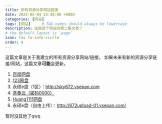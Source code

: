 ```yaml
---
title: 所有资源分享网站链接
date: 2025-05-04 13:48:00 +0800
categories: [网站]
tags: [网站]     # TAG names should always be lowercase
description: 这是这个网站的第二篇文章？
# the default layout is 'page'
icon: fas fa-info-circle
order: 4
---
```

这篇文章是关于我建立的所有资源分享网站/链接。
如果未来有新的资源分享链接/网站，这篇文章**可能**会更新。
1. [百度网盘](https://wait)
2. [123网盘](https://www.123pan.com/s/LrH6Vv-sJIo)
3. 永硕e盘（1区）：http://sky672.ysepan.com
4. [蓝奏云（密码0000）](https://xiaochat.lanzn.com/b02jkdexc)
5. [Huang1111网盘](https://pan.huang1111.cn/s/qgYeVu3)
6. 永硕e盘（自由上传）：http://672upload-01.ysepan.com/

暂时没其他了qwq
